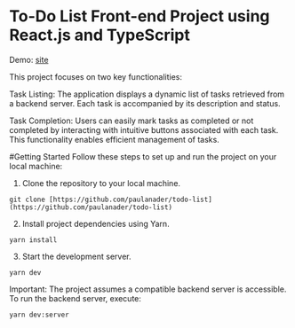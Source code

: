 # To-Do List Front-end Project using React.js and TypeScript

Demo: [site](https://paula-nader-todo-list.netlify.app/)

This project focuses on two key functionalities:

Task Listing: The application displays a dynamic list of tasks retrieved from a backend server. Each task is accompanied by its description and status.

Task Completion: Users can easily mark tasks as completed or not completed by interacting with intuitive buttons associated with each task. This functionality enables efficient management of tasks.

#Getting Started
Follow these steps to set up and run the project on your local machine:

1. Clone the repository to your local machine.

`git clone [https://github.com/paulanader/todo-list](https://github.com/paulanader/todo-list)`

2. Install project dependencies using Yarn.

`yarn install`

3. Start the development server.

`yarn dev`

Important: The project assumes a compatible backend server is accessible. To run the backend server, execute:

`yarn dev:server`
